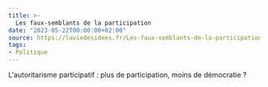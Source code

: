 ```yaml
---
title: >-
  Les faux-semblants de la participation
date: "2023-05-22T00:00:00+02:00"
source: https://laviedesidees.fr/Les-faux-semblants-de-la-participation
tags:
- Politique
---
```


L'autoritarisme participatif : plus de participation, moins de démocratie ?